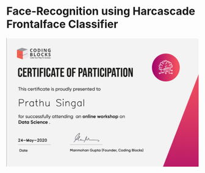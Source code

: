 # Face-Recognition using Harcascade Frontalface Classifier

![](https://github.com/prathusingal/Face-Recognition/blob/main/Face%20Detection%20Certificate.png)
